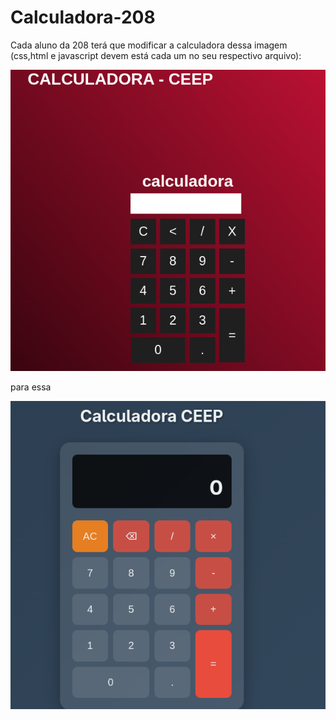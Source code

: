 # Calculadora-208
Cada aluno da 208 terá que modificar a calculadora dessa imagem (css,html e javascript devem está cada um no seu respectivo arquivo): 






![Calculadora-a-modificar](Calculadora-a-modificar.png)








para essa










![Calculadora-modificada](Calculadora-modificada.png)
